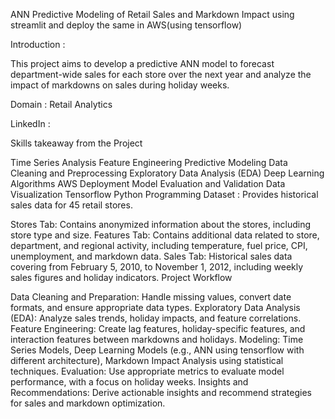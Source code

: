ANN Predictive Modeling of Retail Sales and Markdown Impact using streamlit and deploy the same in AWS(using tensorflow)

Introduction :

This project aims to develop a predictive ANN model to forecast department-wide sales for each store over the next year and analyze the impact of markdowns on sales during holiday weeks.

Domain : Retail Analytics

LinkedIn :

Skills takeaway from the Project

Time Series Analysis
Feature Engineering
Predictive Modeling
Data Cleaning and Preprocessing
Exploratory Data Analysis (EDA)
Deep Learning Algorithms
AWS Deployment
Model Evaluation and Validation
Data Visualization
Tensorflow
Python Programming
Dataset : Provides historical sales data for 45 retail stores.

Stores Tab: Contains anonymized information about the stores, including store type and size.
Features Tab: Contains additional data related to store, department, and regional activity, including temperature, fuel price, CPI, unemployment, and markdown data.
Sales Tab: Historical sales data covering from February 5, 2010, to November 1, 2012, including weekly sales figures and holiday indicators.
Project Workflow

Data Cleaning and Preparation: Handle missing values, convert date formats, and ensure appropriate data types.
Exploratory Data Analysis (EDA): Analyze sales trends, holiday impacts, and feature correlations.
Feature Engineering: Create lag features, holiday-specific features, and interaction features between markdowns and holidays.
Modeling: Time Series Models, Deep Learning Models (e.g., ANN using tensorflow with different architecture), Markdown Impact Analysis using statistical techniques.
Evaluation: Use appropriate metrics to evaluate model performance, with a focus on holiday weeks.
Insights and Recommendations: Derive actionable insights and recommend strategies for sales and markdown optimization.